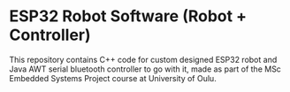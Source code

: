 # ESP32 Robot Software (Robot + Controller)

This repository contains C++ code for custom designed ESP32 robot and Java AWT
serial bluetooth controller to go with it, made as part of the MSc Embedded
Systems Project course at University of Oulu.
